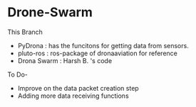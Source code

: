 # Drone-Swarm

This Branch


- PyDrona : has the funcitons for getting data from sensors.
- pluto-ros : ros-package of dronaaviation for reference 
- Drona Swarm : Harsh B. 's code

To Do-
- Improve on the data packet creation step
- Adding more data receiving functions


